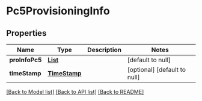 # Pc5ProvisioningInfo
## Properties

Name | Type | Description | Notes
------------ | ------------- | ------------- | -------------
**proInfoPc5** | [**List**](Pc5ProvisioningInfo.proInfoPc5.md) |  | [default to null]
**timeStamp** | [**TimeStamp**](TimeStamp.md) |  | [optional] [default to null]

[[Back to Model list]](../README.md#documentation-for-models) [[Back to API list]](../README.md#documentation-for-api-endpoints) [[Back to README]](../README.md)

